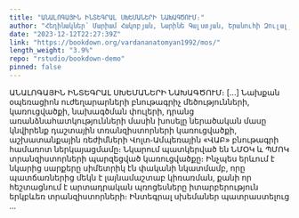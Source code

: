 ```yaml
---
title: "ԱՆԱԼՈԳԱՅԻՆ ԻՆՏԵԳՐԱԼ ՍԽԵՄԱՆԵՐԻ ՆԱԽԱԳԾՈՒՄ։"
author: "Հեղինակներ՝ Մարիամ Հակոբյան, Նարինե Գալստյան, Երանուհի Զուլալյան, Արմեն Համբարյան, Վարդան Անատոմյան։ Ղեկավարներ՝ Մերի Մարգարյան, Արթուր Բայբուրդյան։"
date: "2023-12-12T22:27:39Z"
link: "https://bookdown.org/vardananatomyan1992/mos/"
length_weight: "3.9%"
repo: "rstudio/bookdown-demo"
pinned: false
---
```


ԱՆԱԼՈԳԱՅԻՆ ԻՆՏԵԳՐԱԼ ՍԽԵՄԱՆԵՐԻ ՆԱԽԱԳԾՈՒՄ։ [...] Նախքան օպեռացիոն ուժեղարարների բնութագրիչ մեծությունների,
կառուցվածքի, նախագծման փուլերի, դրանց առանձնահատկությունների մասին
խոսելը ներածական մասը կնվիրենք դաշտային տռանզիստորների կառուցվածքի,
աշխատանքային ռեժիմների Վոլտ֊Ամպեռային «ՎԱԲ» բնութագրի համառոտ
ներկայացմամը։ Նկարում պատկերված են ՆՄՕԿ և ՊՄՈԿ տրանզիստորների պարզեցված
կառուցվածքը։ Ինչպես երևում է նկարից սարքերը սիմետրիկ էն փականի նկատմամբ,
որը պատճառներից մեկն է լայնամաշտաբ կիռառման, քանի որ հեշտացնում է
արտադրական պռոցեսները իտարբերություն երկբևեռ տրանզիստորների։ Ինտեգրալ
սխեմաներ պատրաստելուց ...
